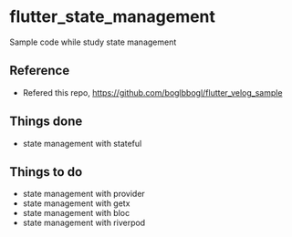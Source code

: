 # flutter_state_management

Sample code while study state management

## Reference

- Refered this repo, https://github.com/boglbbogl/flutter_velog_sample

## Things done
- state management with stateful
  

## Things to do
- state management with provider
- state management with getx
- state management with bloc
- state management with riverpod
